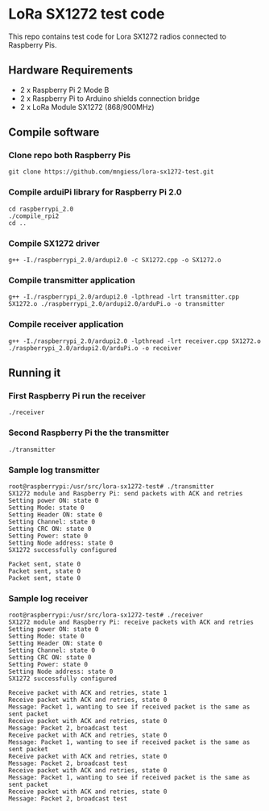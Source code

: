 # LoRa SX1272 test code

This repo contains test code for Lora SX1272 radios connected to Raspberry Pis.

## Hardware Requirements

* 2 x Raspberry Pi 2 Mode B
* 2 x Raspberry Pi to Arduino shields connection bridge
* 2 x LoRa Module SX1272 (868/900MHz) 

## Compile software

### Clone repo both Raspberry Pis

    git clone https://github.com/mngiess/lora-sx1272-test.git

### Compile arduiPi library for Raspberry Pi 2.0

    cd raspberrypi_2.0
    ./compile_rpi2
    cd ..

### Compile SX1272 driver

    g++ -I./raspberrypi_2.0/ardupi2.0 -c SX1272.cpp -o SX1272.o
    
### Compile transmitter application

    g++ -I./raspberrypi_2.0/ardupi2.0 -lpthread -lrt transmitter.cpp SX1272.o ./raspberrypi_2.0/ardupi2.0/arduPi.o -o transmitter
    
### Compile receiver application

    g++ -I./raspberrypi_2.0/ardupi2.0 -lpthread -lrt receiver.cpp SX1272.o ./raspberrypi_2.0/ardupi2.0/arduPi.o -o receiver
  
  
## Running it

### First Raspberry Pi run the receiver

    ./receiver
    
### Second Raspberry Pi the the transmitter

    ./transmitter
    
### Sample log transmitter

    root@raspberrypi:/usr/src/lora-sx1272-test# ./transmitter 
    SX1272 module and Raspberry Pi: send packets with ACK and retries
    Setting power ON: state 0
    Setting Mode: state 0
    Setting Header ON: state 0
    Setting Channel: state 0
    Setting CRC ON: state 0
    Setting Power: state 0
    Setting Node address: state 0
    SX1272 successfully configured
    
    Packet sent, state 0
    Packet sent, state 0
    Packet sent, state 0
    
### Sample log receiver

    root@raspberrypi:/usr/src/lora-sx1272-test# ./receiver 
    SX1272 module and Raspberry Pi: receive packets with ACK and retries
    Setting power ON: state 0
    Setting Mode: state 0
    Setting Header ON: state 0
    Setting Channel: state 0
    Setting CRC ON: state 0
    Setting Power: state 0
    Setting Node address: state 0
    SX1272 successfully configured
    
    Receive packet with ACK and retries, state 1
    Receive packet with ACK and retries, state 0
    Message: Packet 1, wanting to see if received packet is the same as sent packet
    Receive packet with ACK and retries, state 0
    Message: Packet 2, broadcast test
    Receive packet with ACK and retries, state 0
    Message: Packet 1, wanting to see if received packet is the same as sent packet
    Receive packet with ACK and retries, state 0
    Message: Packet 2, broadcast test
    Receive packet with ACK and retries, state 0
    Message: Packet 1, wanting to see if received packet is the same as sent packet
    Receive packet with ACK and retries, state 0
    Message: Packet 2, broadcast test
